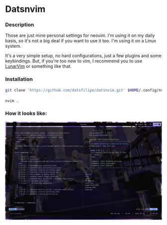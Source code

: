 # Datsnvim

### Description

Those are just mine personal settings for neovim. I'm using it on my daily basis, so it's not a big deal if you want to use it too. I'm using it on a Linux system.

It's a very simple setup, no hard configurations, just a few plugins and some keybindings. But, if you're too new to vim, I recommend you to use [LunarVim](https://github.com/lunarvim/lunarvim) or something like that.

### Installation

```bash
git clone 'https://github.com/datsfilipe/datsnvim.git' $HOME/.config/nvim

nvim .
```

### How it looks like:

![](assets/showcase.png)
